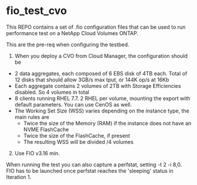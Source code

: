 # fio_test_cvo

This REPO contains a set of .fio configuration files that can be used to run performance test on a NetApp Cloud Volumes ONTAP.

This are the pre-req when configuring the testbed.
1) When you deploy a CVO from Cloud Manager, the configuration should be
  - 2 data aggregates, each composed of 6 EBS disk of 4TB each. Total of 12 disks that should allow 3GB/s max tput, or 144K op/s at 16Kb
  - Each aggregate contains 2 volumes of 2TB with Storage Efficiencies disabled. So 4 volumes in total
  - 8 clients running RHEL 7.7. 2 RHEL per volume, mounting the export with default parameters. You can use CenOS as well.
  - The Working Set Size (WSS) varies depending on the instance type, the main rules are
      - Twice the size of the Memory (RAM) if the instance does not have an NVME FlashCache
      - Twice the size of the FlashCache, if present
      - The resulting WSS will be divided /4 volumes
      
2) Use FIO v3.16 min.

When running the test you can also capture a perfstat, setting -t 2 -i 8,0. FIO has to be launched once perfstat reaches the 'sleeping' status in Iteration 1.
